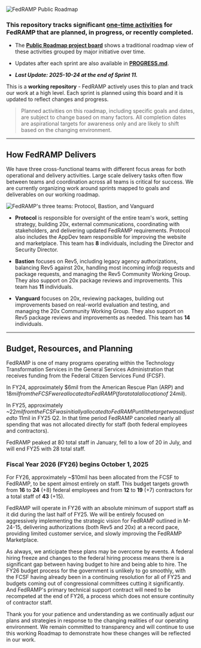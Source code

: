![FedRAMP Public Roadmap](https://github.com/user-attachments/assets/3d70192d-1db3-4fd2-9a18-f369a697aa26)

### This repository tracks **significant [one-time activities](https://github.com/FedRAMP/roadmap/issues?q=is%3Aissue%20state%3Aopen%20sort%3Aupdated-desc)** for FedRAMP that are planned, in progress, or recently completed.

- The
  [**Public Roadmap project board**](https://github.com/orgs/FedRAMP/projects/25/views/1)
  shows a traditional roadmap view of these activities grouped by major
  initiative over time.

- Updates after each sprint are also available in
  [**PROGRESS.md**](PROGRESS.md).

- _**Last Update: 2025-10-24 at the end of Sprint 11.**_

This is a **working repository** - FedRAMP actively uses this to plan and track
our work at a high level. Each sprint is planned using this board and it is
updated to reflect changes and progress.

> Planned activities on this roadmap, including specific goals and dates, are
> subject to change based on many factors. All completion dates are aspirational
> targets for awareness only and are likely to shift based on the changing
> environment.

---

## How FedRAMP Delivers

We have three cross-functional teams with different focus areas for both
operational and delivery activities. Large scale delivery tasks often flow
between teams and coordination across all teams is critical for success. We are
currently organizing work around sprints mapped to goals and deliverables on our
working roadmap.

![FedRAMP's three teams: Protocol, Bastion, and Vanguard](https://github.com/user-attachments/assets/7b98850a-00ae-47de-b7df-9ec5b06509cd)

- **Protocol** is responsible for oversight of the entire team's work, setting
  strategy, building 20x, external communications, coordinating with
  stakeholders, and delivering updated FedRAMP requirements. Protocol also
  includes the AppDev team responsible for improving the website and
  marketplace. This team has **8** individuals, including the Director and
  Security Director.

- **Bastion** focuses on Rev5, including legacy agency authorizations, balancing
  Rev5 against 20x, handling most incoming info@ requests and package requests,
  and managing the Rev5 Community Working Group. They also support on 20x
  package reviews and improvements. This team has **11** individuals.

- **Vanguard** focuses on 20x, reviewing packages, building out improvements
  based on real-world evaluation and testing, and managing the 20x Community
  Working Group. They also support on Rev5 package reviews and improvements as
  needed. This team has **14** individuals.

---

## Budget, Resources, and Planning

FedRAMP is one of many programs operating within the Technology Transformation Services in the General Services Administration that receives funding from the Federal Citizen Services Fund (FCSF).

In FY24, approximately $6mil from the American Rescue Plan (ARP) and $18mil from the FCSF were allocated to FedRAMP (for a total allocation of ~$24mil). 

In FY25, approximately ~$22mil from the FCSF was initially allocated to FedRAMP until the target was adjusted to ~$11mil in FY25 Q2. In that time period FedRAMP canceled nearly all spending that was not allocated directly for staff (both federal employees and contractors).

FedRAMP peaked at 80 total staff in January, fell to a low of 20 in July, and will end FY25 with 28 total staff.

### Fiscal Year 2026 (FY26) begins October 1, 2025

For FY26, approximately ~$10mil has been allocated from the FCSF to FedRAMP, to be spent almost entirely on staff. This budget targets growth from **16** to **24** (+8) federal employees and from **12** to **19** (+7) contractors for a total staff of **43** (+15). 

FedRAMP will operate in FY26 with an absolute minimum of support staff as it did during the last half of FY25. We will be entirely focused on aggressively implementing the strategic vision for FedRAMP outlined in M-24-15, delivering authorizations (both Rev5 and 20x) at a record pace, providing limited customer service, and slowly improving the FedRAMP Marketplace. 

As always, we anticipate these plans may be overcome by events. A federal hiring freeze and changes to the federal hiring process means there is a significant gap between having budget to hire and being able to hire. The FY26 budget process for the government is unlikely to go smoothly, with the FCSF having already been in a continuing resolution for all of FY25 and budgets coming out of congressional committees cutting it significantly. And FedRAMP's primary technical support contract will need to be recompeted at the end of FY26, a process which does not ensure continuity of contractor staff.

Thank you for your patience and understanding as we continually adjust our plans and strategies in response to the changing realities of our operating environment. We remain committed to transparency and will continue to use this working Roadmap to demonstrate how these changes will be reflected in our work.
